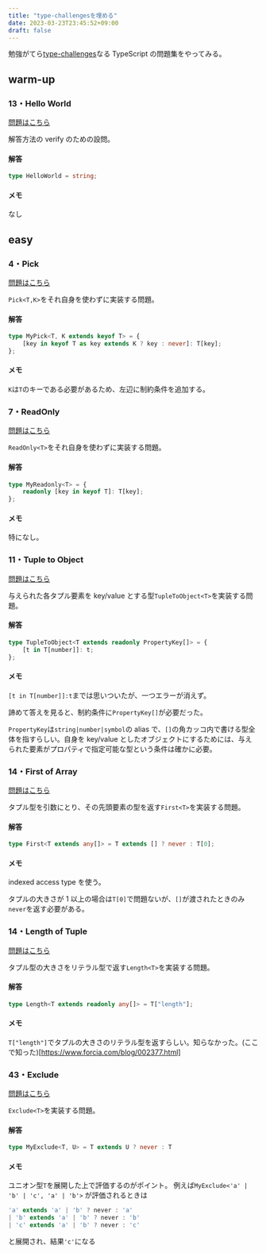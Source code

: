 ```yaml
---
title: "type-challengesを埋める"
date: 2023-03-23T23:45:52+09:00
draft: false
---
```


勉強がてら[type-challenges](https://github.com/type-challenges/type-challenges)なる TypeScript の問題集をやってみる。

<!--more-->

## warm-up

### 13・Hello World

[問題はこちら](https://github.com/type-challenges/type-challenges/blob/main/questions/00013-warm-hello-world/README.md)

解答方法の verify のための設問。

#### 解答

```ts
type HelloWorld = string;
```

#### メモ

なし

## easy

### 4・Pick

[問題はこちら](https://github.com/type-challenges/type-challenges/blob/main/questions/00004-easy-pick/README.md)

`Pick<T,K>`をそれ自身を使わずに実装する問題。

#### 解答

```ts
type MyPick<T, K extends keyof T> = {
    [key in keyof T as key extends K ? key : never]: T[key];
};
```

#### メモ

`K`は`T`のキーである必要があるため、左辺に制約条件を追加する。

### 7・ReadOnly

[問題はこちら](https://github.com/type-challenges/type-challenges/blob/main/questions/00007-easy-readonly/README.md)

`ReadOnly<T>`をそれ自身を使わずに実装する問題。

#### 解答

```ts
type MyReadonly<T> = {
    readonly [key in keyof T]: T[key];
};
```

#### メモ

特になし。

### 11・Tuple to Object

[問題はこちら](https://github.com/type-challenges/type-challenges/blob/main/questions/00011-easy-tuple-to-object/README.md)

与えられた各タプル要素を key/value とする型`TupleToObject<T>`を実装する問題。

#### 解答

```ts
type TupleToObject<T extends readonly PropertyKey[]> = {
    [t in T[number]]: t;
};
```

#### メモ

`[t in T[number]]:t`までは思いついたが、一つエラーが消えず。

諦めて答えを見ると、制約条件に`PropertyKey[]`が必要だった。

`PropertyKey`は`string|number|symbol`の alias で、`[]`の角カッコ内で書ける型全体を指すらしい。自身を key/value としたオブジェクトにするためには、与えられた要素がプロパティで指定可能な型という条件は確かに必要。

### 14・First of Array

[問題はこちら](https://github.com/type-challenges/type-challenges/blob/main/questions/00014-easy-first/README.md)

タプル型を引数にとり、その先頭要素の型を返す`First<T>`を実装する問題。

#### 解答

```ts
type First<T extends any[]> = T extends [] ? never : T[0];
```

#### メモ

indexed access type を使う。

タプルの大きさが 1 以上の場合は`T[0]`で問題ないが、`[]`が渡されたときのみ`never`を返す必要がある。

### 14・Length of Tuple

[問題はこちら](https://github.com/type-challenges/type-challenges/blob/main/questions/00018-easy-tuple-length/README.md)

タプル型の大きさをリテラル型で返す`Length<T>`を実装する問題。

#### 解答

```ts
type Length<T extends readonly any[]> = T["length"];
```

#### メモ

`T["length"]`でタプルの大きさのリテラル型を返すらしい。知らなかった。(ここで知った)[https://www.forcia.com/blog/002377.html]

### 43・Exclude

[問題はこちら](https://github.com/type-challenges/type-challenges/blob/main/questions/00043-easy-exclude/README.md)

`Exclude<T>`を実装する問題。

#### 解答
```ts
type MyExclude<T, U> = T extends U ? never : T
```

#### メモ

ユニオン型`T`を展開した上で評価するのがポイント。
例えば`MyExclude<'a' | 'b' | 'c', 'a' | 'b'>`
が評価されるときは
```ts
'a' extends 'a' | 'b' ? never : 'a'
| 'b' extends 'a' | 'b' ? never : 'b'
| 'c' extends 'a' | 'b' ? never : 'c'
```
と展開され、結果`'c'`になる